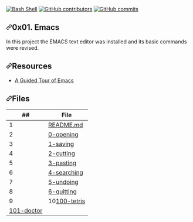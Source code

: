 <article class="markdown-body entry-content container-lg" itemprop="text"><p><a href="https://github.com/ellerbrock/open-source-badges/"><img src="https://camo.githubusercontent.com/af0bfb10fe1fe6de2a4bb8ef91abc87a7ca1ca81/68747470733a2f2f6261646765732e66726170736f66742e636f6d2f626173682f76312f626173682e706e673f763d313033" alt="Bash Shell" data-canonical-src="https://badges.frapsoft.com/bash/v1/bash.png?v=103" style="max-width:100%;"></a>   <a href="https://github.com/Crua0316/holbertonschool-zero_day/graphs/contributors"><img src="https://camo.githubusercontent.com/cbf5123cd005f2b75cdae59f56b05e0eaacb8edd/68747470733a2f2f696d672e736869656c64732e696f2f6769746875622f636f6e7472696275746f72732f45636b6f4a75616e2f686f6c626572746f6e7363686f6f6c2d7a65726f5f6461793f7374796c653d706c6173746963" alt="GitHub contributors" data-canonical-src="https://img.shields.io/github/contributors/Crua0316/holbertonschool-zero_day?style=plastic" style="max-width:100%;"></a>    <a href="https://github.com/Crua0316/holbertonschool-zero_day/commits/master"><img src="https://camo.githubusercontent.com/64064ffe84f3715db8b707bb40488066592f1313/68747470733a2f2f696d672e736869656c64732e696f2f6769746875622f636f6d6d69742d61637469766974792f792f65636b6f6a75616e2f686f6c626572746f6e7363686f6f6c2d7a65726f5f6461793f7374796c653d706c6173746963" alt="GitHub commits" data-canonical-src="https://img.shields.io/github/commit-activity/y/eckojuan/holbertonschool-zero_day?style=plastic" style="max-width:100%;"></a></p>
<h1><a id="user-content-0x01-emacs" class="anchor" aria-hidden="true" href="#0x01-emacs"><svg class="octicon octicon-link" viewBox="0 0 16 16" version="1.1" width="16" height="16" aria-hidden="true"><path fill-rule="evenodd" d="M7.775 3.275a.75.75 0 001.06 1.06l1.25-1.25a2 2 0 112.83 2.83l-2.5 2.5a2 2 0 01-2.83 0 .75.75 0 00-1.06 1.06 3.5 3.5 0 004.95 0l2.5-2.5a3.5 3.5 0 00-4.95-4.95l-1.25 1.25zm-4.69 9.64a2 2 0 010-2.83l2.5-2.5a2 2 0 012.83 0 .75.75 0 001.06-1.06 3.5 3.5 0 00-4.95 0l-2.5 2.5a3.5 3.5 0 004.95 4.95l1.25-1.25a.75.75 0 00-1.06-1.06l-1.25 1.25a2 2 0 01-2.83 0z"></path></svg></a>0x01. Emacs</h1>
<p>In this project the EMACS text editor was installed and its basic commands were revised.</p>
<h2><a id="user-content-resources" class="anchor" aria-hidden="true" href="#resources"><svg class="octicon octicon-link" viewBox="0 0 16 16" version="1.1" width="16" height="16" aria-hidden="true"><path fill-rule="evenodd" d="M7.775 3.275a.75.75 0 001.06 1.06l1.25-1.25a2 2 0 112.83 2.83l-2.5 2.5a2 2 0 01-2.83 0 .75.75 0 00-1.06 1.06 3.5 3.5 0 004.95 0l2.5-2.5a3.5 3.5 0 00-4.95-4.95l-1.25 1.25zm-4.69 9.64a2 2 0 010-2.83l2.5-2.5a2 2 0 012.83 0 .75.75 0 001.06-1.06 3.5 3.5 0 00-4.95 0l-2.5 2.5a3.5 3.5 0 004.95 4.95l1.25-1.25a.75.75 0 00-1.06-1.06l-1.25 1.25a2 2 0 01-2.83 0z"></path></svg></a>Resources</h2>
<ul>
<li><a href="https://www.gnu.org/software/emacs/tour/" rel="nofollow">A Guided Tour of Emacs</a></li>
</ul>
<h2><a id="user-content-files" class="anchor" aria-hidden="true" href="#files"><svg class="octicon octicon-link" viewBox="0 0 16 16" version="1.1" width="16" height="16" aria-hidden="true"><path fill-rule="evenodd" d="M7.775 3.275a.75.75 0 001.06 1.06l1.25-1.25a2 2 0 112.83 2.83l-2.5 2.5a2 2 0 01-2.83 0 .75.75 0 00-1.06 1.06 3.5 3.5 0 004.95 0l2.5-2.5a3.5 3.5 0 00-4.95-4.95l-1.25 1.25zm-4.69 9.64a2 2 0 010-2.83l2.5-2.5a2 2 0 012.83 0 .75.75 0 001.06-1.06 3.5 3.5 0 00-4.95 0l-2.5 2.5a3.5 3.5 0 004.95 4.95l1.25-1.25a.75.75 0 00-1.06-1.06l-1.25 1.25a2 2 0 01-2.83 0z"></path></svg></a>Files</h2>
<table>
<thead>
<tr>
<th>##</th>
<th>File</th>
</tr>
</thead>
<tbody>
<tr>
<td>1</td>
<td><a href="https://github.com/Crua0316/holbertonschool-zero_day/blob/master/0x01-emacs/0-opening">README.md</a></td>
</tr>
<tr>
<td>2</td>
<td><a href="https://github.com/Crua0316/holbertonschool-zero_day/blob/master/0x01-emacs/0-opening">0-opening</a></td>
</tr>
<tr>
<td>3</td>
<td><a href="https://github.com/Crua0316/holbertonschool-zero_day/blob/master/0x01-emacs/1-saving">1-saving</a></td>
</tr>
<tr>
<td>4</td>
<td><a href="https://github.com/Crua0316/holbertonschool-zero_day/blob/master/0x01-emacs/2-cutting">2-cutting</a></td>
</tr>
<tr>
<td>5</td>
<td><a href="https://github.com/Crua0316/holbertonschool-zero_day/blob/master/0x01-emacs/3-pasting">3-pasting</a></td>
</tr>
<tr>
<td>6</td>
<td><a href="https://github.com/Crua0316/holbertonschool-zero_day/blob/master/0x01-emacs/4-searching">4-searching</a></td>
</tr>
<tr>
<td>7</td>
<td><a href="https://github.com/Crua0316/holbertonschool-zero_day/blob/master/0x01-emacs/5-undoing">5-undoing</a></td>
</tr>
<tr>
<td>8</td>
<td><a href="https://github.com/Crua0316/holbertonschool-zero_day/blob/master/0x01-emacs/6-quitting">6-quitting</a></td>
</tr>
<td>9</td>
<td>10<a href="https://github.com/Crua0316/holbertonschool-zero_day/blob/master/0x01-emacs/100-tetris">100-tetris</a></td>
</tr>
<td><a href="https://github.com/Crua0316/holbertonschool-zero_day/blob/master/0x01-emacs/101-doctor">101-doctor</a></td>
</tr>
</tbody>
</table>
</article>